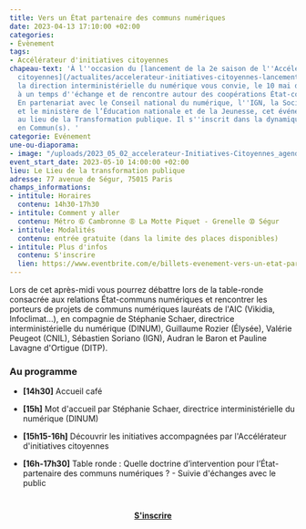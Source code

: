 ```yaml
---
title: Vers un État partenaire des communs numériques
date: 2023-04-13 17:10:00 +02:00
categories:
- Évènement
tags:
- Accélérateur d'initiatives citoyennes
chapeau-text: 'À l''occasion du [lancement de la 2e saison de l''Accélérateur d''initiatives
  citoyennes](/actualites/accelerateur-initiatives-citoyennes-lancement-2e-saison/),
  la direction interministérielle du numérique vous convie, le 10 mai de 14h30 à 17h30,
  à un temps d''échange et de rencontre autour des coopérations État-communs numériques.
  En partenariat avec le Conseil national du numérique, l''IGN, la Société des communs,
  et le ministère de l’Éducation nationale et de la Jeunesse, cet événement se tiendra
  au lieu de la Transformation publique. Il s''inscrit dans la dynamique Numérique
  en Commun(s). '
categorie: Evénement
une-ou-diaporama:
- image: "/uploads/2023_05_02_accelerateur-Initiatives-Citoyennes_agenda-evt.png"
event_start_date: 2023-05-10 14:00:00 +02:00
lieu: Le Lieu de la transformation publique
adresse: 77 avenue de Ségur, 75015 Paris
champs_informations:
- intitule: Horaires
  contenu: 14h30-17h30
- intitule: Comment y aller
  contenu: Métro ➅ Cambronne ➇ La Motte Piquet - Grenelle ➉ Ségur
- intitule: Modalités
  contenu: entrée gratuite (dans la limite des places disponibles)
- intitule: Plus d'infos
  contenu: S'inscrire
  lien: https://www.eventbrite.com/e/billets-evenement-vers-un-etat-partenaire-des-communs-numeriques-598397582277
---
```


Lors de cet après-midi vous pourrez débattre lors de la table-ronde consacrée aux relations État-communs numériques et rencontrer les porteurs de projets de communs numériques lauréats de l'AIC (Vikidia, Infoclimat…), en compagnie de Stéphanie Schaer, directrice interministérielle du numérique (DINUM), Guillaume Rozier (Élysée), Valérie Peugeot (CNIL), Sébastien Soriano (IGN), Audran le Baron et Pauline Lavagne d'Ortigue (DITP).

### Au programme
* **[14h30]** Accueil café 

* **[15h]** Mot d'accueil par Stéphanie Schaer, directrice interministérielle du numérique (DINUM)

* **[15h15-16h]** Découvrir les initiatives accompagnées par l'Accélérateur d'initiatives citoyennes

* **[16h-17h30]** Table ronde : Quelle doctrine d’intervention pour l’État-partenaire des communs numériques ? - Suivie d'échanges avec le public


<div align="center" style="margin-bottom: 15px; margin-top: 40px"><a href="https://www.eventbrite.com/e/billets-evenement-vers-un-etat-partenaire-des-communs-numeriques-598397582277" class="button" title="S'inscrire - Lien externe"><b>S'inscrire</b></a></div>